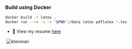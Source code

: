 ### Build using Docker

```sh
docker build -t latex .
docker run --rm -i -v "$PWD":/data latex pdflatex *.tex
```

- 📄 View my resume [here](https://github.com/ktenman/resume/blob/master/konstantin_tenman_resume.pdf)

<p>&nbsp;<img align="center" src="https://github-readme-stats.vercel.app/api?username=ktenman&show_icons=true&locale=en" alt="ktenman" /></p>
